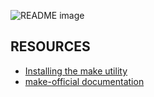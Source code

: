 <picture> <source media="(prefers-color-scheme: dark)" srcset="https://i.imgur.com/XgyWzBy.jpg"> <source media="(prefers-color-scheme: light)" srcset="https://i.imgur.com/XgyWzBy.jpg"> <img alt="README image" src="https://i.imgur.com/XgyWzBy.jpg"> </picture>

## RESOURCES

* [Installing the make utility](https://www.geeksforgeeks.org/how-to-install-make-on-ubuntu/)
* [make-official documentation](https://www.gnu.org/software/make/manual/html_node/)
